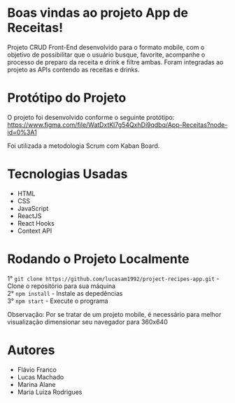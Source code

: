 # Boas vindas ao projeto App de Receitas!

 Projeto CRUD Front-End desenvolvido para o formato mobile, com o objetivo de possibilitar que o usuário busque, favorite, acompanhe o processo de preparo da receita e drink e filtre ambas. Foram integradas ao projeto as APIs contendo as receitas e drinks.
 
 
# Protótipo do Projeto 
  O projeto foi desenvolvido conforme o seguinte protótipo: 
   https://www.figma.com/file/WatDxtKl7g54QxhDi9qdbq/App-Receitas?node-id=0%3A1 <br />
  
  Foi utilizada a metodologia Scrum com Kaban Board.
 
# Tecnologias Usadas

  - HTML
  - CSS
  - JavaScript
  - ReactJS
  - React Hooks
  - Context API
  
# Rodando o Projeto Localmente
  1° `git clone https://github.com/lucasam1992/project-recipes-app.git` - Clone o repositório para sua máquina<br />
  2° `npm install` - Instale as depedências<br />
  3° `npm start` - Execute o programa<br />
  
  Observação: Por se tratar de um projeto mobile, é necessário para melhor visualização dimensionar seu navegador para 360x640 

# Autores
 - Flávio Franco
 - Lucas Machado
 - Marina Alane
 - Maria Luiza Rodrigues
